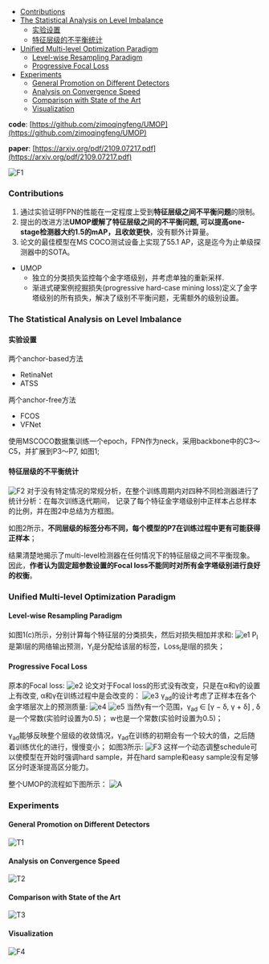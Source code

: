 
- [Contributions](#contributions)
- [The Statistical Analysis on Level Imbalance](#the-statistical-analysis-on-level-imbalance)
  + [实验设置](#实验设置)
  + [特征层级的不平衡统计](#特征层级的不平衡统计)
- [Unified Multi-level Optimization Paradigm](#unified-multi-level-optimization-paradigm)
  + [Level-wise Resampling Paradigm](#level-wise-resampling-paradigm)
  + [Progressive Focal Loss](#progressive-focal-loss)
- [Experiments](#experiments)
  + [General Promotion on Different Detectors](#general-promotion-on-different-detectors)
  + [Analysis on Convergence Speed](#analysis-on-convergence-speed)
  + [Comparison with State of the Art](#comparison-with-state-of-the-art)
  + [Visualization](#visualization)

**code**: [https://github.com/zimoqingfeng/UMOP](https://github.com/zimoqingfeng/UMOP) 

**paper**: [https://arxiv.org/pdf/2109.07217.pdf](https://arxiv.org/pdf/2109.07217.pdf) 

![F1](../imgs/UMOP/F1.png) 

### Contributions
1. 通过实验证明FPN的性能在一定程度上受到**特征层级之间不平衡问题**的限制。
2. 提出的改进方法**UMOP缓解了特征层级之间的不平衡问题, 可以提高one-stage检测器大约1.5的mAP，且收敛更快**，没有额外计算量。
3. 论文的最佳模型在MS COCO测试设备上实现了55.1 AP，这是迄今为止单级探测器中的SOTA。

- UMOP
  -  独立的分类损失监控每个金字塔级别，并考虑单独的重新采样.
  -  渐进式硬案例挖掘损失(progressive hard-case mining loss)定义了金字塔级别的所有损失，解决了级别不平衡问题，无需额外的级别设置。

### The Statistical Analysis on Level Imbalance
#### 实验设置
两个anchor-based方法
- RetinaNet
- ATSS

两个anchor-free方法
- FCOS
- VFNet

使用MSCOCO数据集训练一个epoch，FPN作为neck，采用backbone中的C3～C5，并扩展到P3～P7, 如图1;
#### 特征层级的不平衡统计
![F2](../imgs/UMOP/F2.png) 
对于没有特定情况的常规分析，在整个训练周期内对四种不同检测器进行了统计分析：在每次训练迭代期间，
记录了每个特征金字塔级别中正样本占总样本的比例，并在图2中总结为方框图。

如图2所示，**不同层级的标签分布不同，每个模型的P7在训练过程中更有可能获得正样本**；

结果清楚地揭示了multi-level检测器在任何情况下的特征层级之间不平衡现象。
因此，**作者认为固定超参数设置的Focal loss不能同时对所有金字塔级别进行良好的权衡**。

### Unified Multi-level Optimization Paradigm

#### Level-wise Resampling Paradigm
如图1(c)所示，分别计算每个特征层的分类损失，然后对损失相加并求和:
![e1](../imgs/UMOP/e1.png) 
P<sub>l</sub>是第l层的网络输出预测，Y<sub>l</sub>是分配给该层的标签，Loss<sub>l</sub>是l层的损失；

#### Progressive Focal Loss
原本的Focal loss:
![e2](../imgs/UMOP/e2.png) 
论文对于Focal loss的形式没有改变，只是在α和γ的设置上有改变, α和γ在训练过程中是会改变的：
![e3](../imgs/UMOP/e3.png) 
γ<sub>ad</sub>的设计考虑了正样本在各个金字塔层次上的预测质量:
![e4](../imgs/UMOP/e4.png) 
![e5](../imgs/UMOP/e5.png) 
当然γ有一个范围，γ<sub>ad</sub> ∈ [γ − δ, γ + δ] , δ是一个常数(实验时设置为0.5)； 
w也是一个常数(实验时设置为0.5)；

γ<sub>ad</sub>能够反映整个层级的收敛情况，γ<sub>ad</sub>在训练的初期会有一个较大的值，之后随着训练优化的进行，慢慢变小；
如图3所示:
![F3](../imgs/UMOP/F3.png) 
这样一个动态调整schedule可以使模型在开始时强调hard sample，并在hard sample和easy sample没有足够区分时逐渐提高区分能力。

整个UMOP的流程如下图所示：
![A](../imgs/UMOP/A.png) 

### Experiments
#### General Promotion on Different Detectors
![T1](../imgs/UMOP/T1.png) 

#### Analysis on Convergence Speed
![T2](../imgs/UMOP/T2.png) 

#### Comparison with State of the Art
![T3](../imgs/UMOP/T3.png) 

#### Visualization
![F4](../imgs/UMOP/F4.png) 

